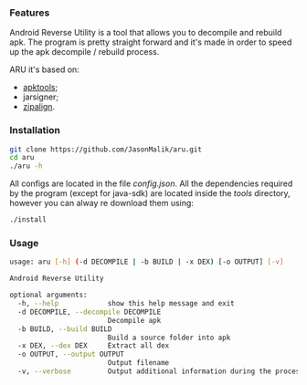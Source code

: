 ### Features
Android Reverse Utility is a tool that allows you to decompile and rebuild apk.
The program is pretty straight forward and it's made in order to speed up the apk decompile / rebuild process.

ARU it's based on:
- [apktools](https://ibotpeaches.github.io/Apktool/);
- jarsigner;
- [zipalign](https://developer.android.com/studio/releases/platform-tools).

### Installation
```bash
git clone https://github.com/JasonMalik/aru.git
cd aru
./aru -h
```
All configs are located in the file *config.json*.
All the dependencies required by the program (except for java-sdk) are located inside the *tools* directory, however you can alway re download them using:
```bash
./install
```

### Usage
```bash
usage: aru [-h] (-d DECOMPILE | -b BUILD | -x DEX) [-o OUTPUT] [-v]

Android Reverse Utility

optional arguments:
  -h, --help            show this help message and exit
  -d DECOMPILE, --decompile DECOMPILE
                        Decompile apk
  -b BUILD, --build BUILD
                        Build a source folder into apk
  -x DEX, --dex DEX     Extract all dex
  -o OUTPUT, --output OUTPUT
                        Output filename
  -v, --verbose         Output additional information during the process
```
